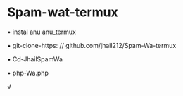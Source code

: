 # Spam-wat-termux
• instal anu anu_termux

• git-clone-https: // github.com/jhail212/Spam-Wa-termux 


• Cd-JhailSpamWa


• php-Wa.php

√

